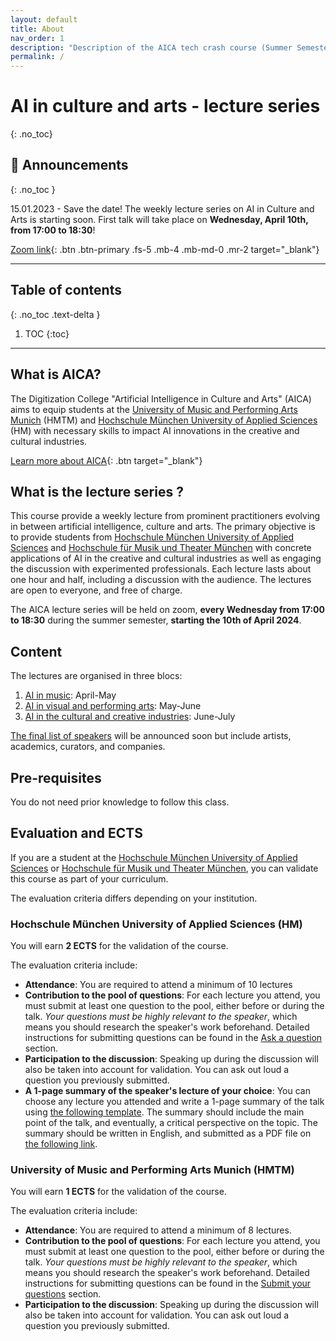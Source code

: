 ```yaml
---
layout: default
title: About
nav_order: 1
description: "Description of the AICA tech crash course (Summer Semester 2024)"
permalink: /
---
```


# AI in culture and arts - lecture series
{: .no_toc}


## 📰 Announcements
{: .no_toc }

15.01.2023 - Save the date! The weekly lecture series on AI in Culture and Arts is starting soon. First talk will take place on **Wednesday, April 10th, from 17:00 to 18:30**!

<!-- A big zoom link button -->
[Zoom link](){: .btn .btn-primary .fs-5 .mb-4 .mb-md-0 .mr-2 target="_blank"}

---

## Table of contents
{: .no_toc .text-delta }

1. TOC
{:toc}

---
## What is AICA? 

The Digitization College "Artificial Intelligence in Culture and Arts" (AICA) aims to equip students at the [University of Music and Performing Arts Munich](https://hmtm.de/) (HMTM) and [Hochschule München University of Applied Sciences](https://www.hm.edu/en/index.en.html) (HM) with necessary skills to impact AI innovations in the creative and cultural industries.

[Learn more about AICA](https://www.wavelab.io/aica/){: .btn target="_blank"}


## What is the lecture series ?

This course provide a weekly lecture from prominent practitioners evolving in between artificial intelligence, culture and arts. The primary objective is to provide students from [Hochschule München University of Applied Sciences](https://www.hm.edu/) and [Hochschule für Musik und Theater München](https://hmtm.de/) with concrete applications of AI in the creative and cultural industries as well as engaging the discussion with experimented professionals. Each lecture lasts about one hour and half, including a discussion with the audience. The lectures are open to everyone, and free of charge. 

The AICA lecture series will be held on zoom, **every Wednesday from 17:00 to 18:30** during the summer semester, **starting the 10th of April 2024**.


## Content

The lectures are organised in three blocs:

1. [AI in music](/program/#bloc-1-ai-in-music): April-May
2. [AI in visual and performing arts](program/#bloc-2-ai-in-visual-and-performing-arts): May-June
3. [AI in the cultural and creative industries](program/#bloc-3-ai-in-the-creative-and-cultural-industries): June-July

[The final list of speakers](speakers) will be announced soon but include artists, academics, curators, and companies.

## Pre-requisites

You do not need prior knowledge to follow this class.


## Evaluation and ECTS

If you are a student at the [Hochschule München University of Applied Sciences](https://www.hm.edu/) or [Hochschule für Musik und Theater München](https://hmtm.de/), you can validate this course as part of your curriculum.

The evaluation criteria differs depending on your institution. 

### Hochschule München University of Applied Sciences (HM)
You will earn **2 ECTS** for the validation of the course.

The evaluation criteria include:
- **Attendance**: You are required to attend a minimum of 10 lectures
- **Contribution to the pool of questions**: For each lecture you attend, you must submit at least one question to the pool, either before or during the talk. *Your questions must be highly relevant to the speaker*, which means you should research the speaker's work beforehand. Detailed instructions for submitting questions can be found in the [Ask a question](#ask-a-question) section.
- **Participation to the discussion**: Speaking up during the discussion will also be taken into account for validation. You can ask out loud a question you previously submitted.
- **A 1-page summary of the speaker's lecture of your choice**: You can choose any lecture you attended and write a 1-page summary of the talk using [the following template](). The summary should include the main point of the talk, and eventually, a critical perspective on the topic. The summary should be written in English, and submitted as a PDF file on [the following link]().

### University of Music and Performing Arts Munich (HMTM)
You will earn **1 ECTS** for the validation of the course.

The evaluation criteria include:
- **Attendance**: You are required to attend a minimum of 8 lectures.
- **Contribution to the pool of questions**: For each lecture you attend, you must submit at least one question to the pool, either before or during the talk. *Your questions must be highly relevant to the speaker*, which means you should research the speaker's work beforehand. Detailed instructions for submitting questions can be found in the [Submit your questions]() section.
- **Participation to the discussion**: Speaking up during the discussion will also be taken into account for validation. You can ask out loud a question you previously submitted.
